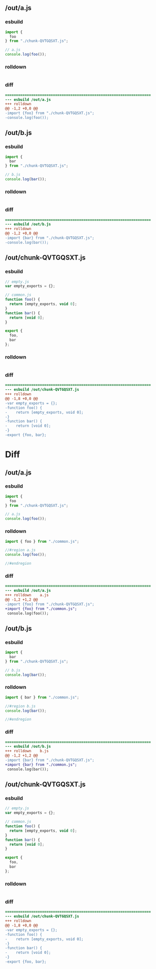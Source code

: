 ## /out/a.js
### esbuild
```js
import {
  foo
} from "./chunk-QVTGQSXT.js";

// a.js
console.log(foo());
```
### rolldown
```js

```
### diff
```diff
===================================================================
--- esbuild	/out/a.js
+++ rolldown	
@@ -1,2 +0,0 @@
-import {foo} from "./chunk-QVTGQSXT.js";
-console.log(foo());

```
## /out/b.js
### esbuild
```js
import {
  bar
} from "./chunk-QVTGQSXT.js";

// b.js
console.log(bar());
```
### rolldown
```js

```
### diff
```diff
===================================================================
--- esbuild	/out/b.js
+++ rolldown	
@@ -1,2 +0,0 @@
-import {bar} from "./chunk-QVTGQSXT.js";
-console.log(bar());

```
## /out/chunk-QVTGQSXT.js
### esbuild
```js
// empty.js
var empty_exports = {};

// common.js
function foo() {
  return [empty_exports, void 0];
}
function bar() {
  return [void 0];
}

export {
  foo,
  bar
};
```
### rolldown
```js

```
### diff
```diff
===================================================================
--- esbuild	/out/chunk-QVTGQSXT.js
+++ rolldown	
@@ -1,8 +0,0 @@
-var empty_exports = {};
-function foo() {
-    return [empty_exports, void 0];
-}
-function bar() {
-    return [void 0];
-}
-export {foo, bar};

```
# Diff
## /out/a.js
### esbuild
```js
import {
  foo
} from "./chunk-QVTGQSXT.js";

// a.js
console.log(foo());
```
### rolldown
```js
import { foo } from "./common.js";

//#region a.js
console.log(foo());

//#endregion

```
### diff
```diff
===================================================================
--- esbuild	/out/a.js
+++ rolldown	a.js
@@ -1,2 +1,2 @@
-import {foo} from "./chunk-QVTGQSXT.js";
+import {foo} from "./common.js";
 console.log(foo());

```
## /out/b.js
### esbuild
```js
import {
  bar
} from "./chunk-QVTGQSXT.js";

// b.js
console.log(bar());
```
### rolldown
```js
import { bar } from "./common.js";

//#region b.js
console.log(bar());

//#endregion

```
### diff
```diff
===================================================================
--- esbuild	/out/b.js
+++ rolldown	b.js
@@ -1,2 +1,2 @@
-import {bar} from "./chunk-QVTGQSXT.js";
+import {bar} from "./common.js";
 console.log(bar());

```
## /out/chunk-QVTGQSXT.js
### esbuild
```js
// empty.js
var empty_exports = {};

// common.js
function foo() {
  return [empty_exports, void 0];
}
function bar() {
  return [void 0];
}

export {
  foo,
  bar
};
```
### rolldown
```js

```
### diff
```diff
===================================================================
--- esbuild	/out/chunk-QVTGQSXT.js
+++ rolldown	
@@ -1,8 +0,0 @@
-var empty_exports = {};
-function foo() {
-    return [empty_exports, void 0];
-}
-function bar() {
-    return [void 0];
-}
-export {foo, bar};

```